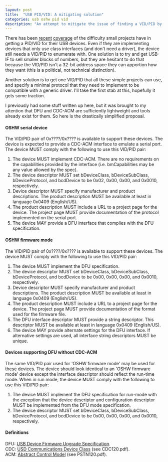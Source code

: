 ```yaml
---
layout: post
title:  "USB PID/VID: A mitigating solution"
categories: usb oshw pid vid
description: "An attempt to mitigate the issue of finding a VID/PID by providing a USB communication spec that covers the majority of OSHW devices."
---
```


There has been [recent][arachnid] [coverage][hackaday] of the difficulty small projects have in getting a PID/VID for their USB devices. Even if they are implementing devices that only use class interfaces (and don't need a driver), the device still needs a VID/PID to enumerate with. One solution is to try and get USB-IF to sell smaller blocks of numbers, but they are hesitant to do that because the VID/PID isn't a 32-bit address space they can apportion how they want (this is a political, not technical distinction).

Another solution is to get one VID/PID that all these simple projects can use, and specify a minimal protocol that they need to implement to be compatible with a generic driver. I'll take the first stab at this, hopefully it gets some traction.

<!--excerpt-->

I previously had some stuff written up here, but it was brought to my attention that DFU and CDC-ACM are sufficiently lightweight and tools already exist for them. So here is the drastically simplified proposal.

#### OSHW serial device
The VID/PID pair of 0x????/0x???? is available to support these devices. The device is expected to provide a CDC-ACM interface to emulate a serial port. The device MUST comply with the following to use this VID/PID pair:

1. The device MUST implement CDC-ACM. There are no requirements on the capabilities provided by the interface (i.e. bmCapabilities may be any value allowed by the spec).
2. The device descriptor MUST set bDeviceClass, bDeviceSubClass, bDeviceProtocol, and bcdDevice to be 0x02, 0x00, 0x00, and 0x0010, respectively.
3. Device descriptor MUST specify manufacturer and product descriptions. The product description MUST be available at least in language 0x0409 (English/US).
4. The product description MUST include a URL to a project page for the device. The project page MUST provide documentation of the protocol implemented on the serial port.
5. The device MAY provide a DFU interface that complies with the DFU specification.

#### OSHW firmware mode
The VID/PID pair of 0x????/0x???? is available to support these devices. The device MUST comply with the following to use this VID/PID pair:

1. The device MUST implement the DFU specification.
2. The device descriptor MUST set bDeviceClass, bDeviceSubClass, bDeviceProtocol, and bcdDevice to be 0x00, 0x00, 0x00, and 0x0010, respectively.
3. Device descriptor MUST specify manufacturer and product descriptions. The product description MUST be available at least in language 0x0409 (English/US).
4. The product description MUST include a URL to a project page for the device. The project page MUST provide documentation of the format used for the firmware file.
5. The DFU interface descriptor MUST provide a string descriptor. This descriptor MUST be available at least in language 0x0409 (English/US).
6. The device MAY provide alternate settings for the DFU interface. If alternative settings are used, all interface string descriptors MUST be unique.

#### Devices supporting DFU without CDC-ACM
The same VID/PID pair used for 'OSHW firmware mode' may be used for these devices. The device should look identical to an 'OSHW firmware mode' device except the interface descriptor should reflect the run-time mode. When in run mode, the device MUST comply with the following to use this VID/PID pair:

1. The device MUST implement the DFU specification for run-mode with the exception that the device descriptor and configuration descriptor MUST be implemented from the DFU mode specification.
2. The device descriptor MUST set bDeviceClass, bDeviceSubClass, bDeviceProtocol, and bcdDevice to be 0x00, 0x00, 0x00, and 0x0010, respectively.

#### Definitions
DFU: [USB Device Firmware Upgrade Specification](http://www.usb.org/developers/devclass_docs/DFU_1.1.pdf).  
CDC: [USD Communications Device Class](http://www.usb.org/developers/devclass_docs/CDC1.2_WMC1.1_012011.zip) (see CDC120.pdf).  
ACM: [Abstract Control Model](http://www.usb.org/developers/devclass_docs/CDC1.2_WMC1.1_012011.zip) (see PSTN120.pdf).

[arachnid]: http://www.arachnidlabs.com/blog/2013/10/18/usb-if-no-vid-for-open-source/
[hackaday]: http://hackaday.com/2013/10/22/usb-implementers-forum-says-no-to-open-source/